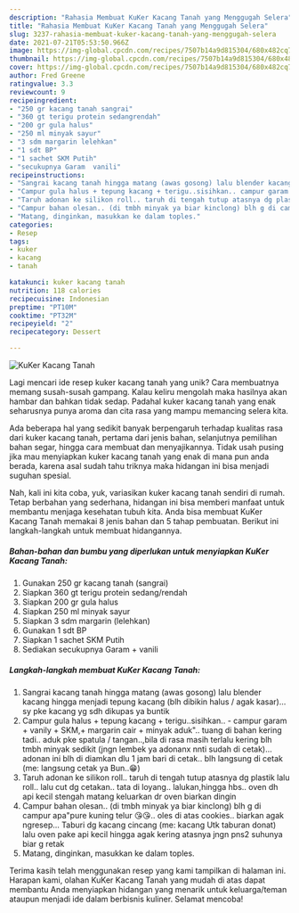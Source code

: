 ```yaml
---
description: "Rahasia Membuat KuKer Kacang Tanah yang Menggugah Selera"
title: "Rahasia Membuat KuKer Kacang Tanah yang Menggugah Selera"
slug: 3237-rahasia-membuat-kuker-kacang-tanah-yang-menggugah-selera
date: 2021-07-21T05:53:50.966Z
image: https://img-global.cpcdn.com/recipes/7507b14a9d815304/680x482cq70/kuker-kacang-tanah-foto-resep-utama.jpg
thumbnail: https://img-global.cpcdn.com/recipes/7507b14a9d815304/680x482cq70/kuker-kacang-tanah-foto-resep-utama.jpg
cover: https://img-global.cpcdn.com/recipes/7507b14a9d815304/680x482cq70/kuker-kacang-tanah-foto-resep-utama.jpg
author: Fred Greene
ratingvalue: 3.3
reviewcount: 9
recipeingredient:
- "250 gr kacang tanah sangrai"
- "360 gt terigu protein sedangrendah"
- "200 gr gula halus"
- "250 ml minyak sayur"
- "3 sdm margarin lelehkan"
- "1 sdt BP"
- "1 sachet SKM Putih"
- "secukupnya Garam  vanili"
recipeinstructions:
- "Sangrai kacang tanah hingga matang (awas gosong) lalu blender kacang hingga menjadi tepung kacang (blh dibikin halus / agak kasar)... sy pke kacang yg sdh dikupas ya buntik"
- "Campur gula halus + tepung kacang + terigu..sisihkan.. campur garam + vanily + SKM,+ margarin cair + minyak aduk&#34;.. tuang di bahan kering tadi.. aduk pke spatula / tangan..,bila di rasa masih terlalu kering blh tmbh minyak sedikit (jngn lembek ya adonanx nnti sudah di cetak)... adonan ini blh di diamkan dlu 1 jam bari di cetak.. blh langsung di cetak (me: langsung cetak ya Bun..😁)"
- "Taruh adonan ke silikon roll.. taruh di tengah tutup atasnya dg plastik lalu roll.. lalu cut dg cetakan.. tata di loyang.. lalukan,hingga hbs.. oven dh api kecil stengah matang keluarkan dr oven biarkan dingin"
- "Campur bahan olesan.. (di tmbh minyak ya biar kinclong) blh g di campur apa&#34;pure kuning telur 😘😘.. oles di atas cookies.. biarkan agak ngresep... Taburi dg kacang cincang (me: kacang Utk taburan donat) lalu oven pake api kecil hingga agak kering atasnya jngn pns2 suhunya biar g retak"
- "Matang, dinginkan, masukkan ke dalam toples."
categories:
- Resep
tags:
- kuker
- kacang
- tanah

katakunci: kuker kacang tanah 
nutrition: 118 calories
recipecuisine: Indonesian
preptime: "PT10M"
cooktime: "PT32M"
recipeyield: "2"
recipecategory: Dessert

---
```



![KuKer Kacang Tanah](https://img-global.cpcdn.com/recipes/7507b14a9d815304/680x482cq70/kuker-kacang-tanah-foto-resep-utama.jpg)

Lagi mencari ide resep kuker kacang tanah yang unik? Cara membuatnya memang susah-susah gampang. Kalau keliru mengolah maka hasilnya akan hambar dan bahkan tidak sedap. Padahal kuker kacang tanah yang enak seharusnya punya aroma dan cita rasa yang mampu memancing selera kita.

Ada beberapa hal yang sedikit banyak berpengaruh terhadap kualitas rasa dari kuker kacang tanah, pertama dari jenis bahan, selanjutnya pemilihan bahan segar, hingga cara membuat dan menyajikannya. Tidak usah pusing jika mau menyiapkan kuker kacang tanah yang enak di mana pun anda berada, karena asal sudah tahu triknya maka hidangan ini bisa menjadi suguhan spesial.




Nah, kali ini kita coba, yuk, variasikan kuker kacang tanah sendiri di rumah. Tetap berbahan yang sederhana, hidangan ini bisa memberi manfaat untuk membantu menjaga kesehatan tubuh kita. Anda bisa membuat KuKer Kacang Tanah memakai 8 jenis bahan dan 5 tahap pembuatan. Berikut ini langkah-langkah untuk membuat hidangannya.

<!--inarticleads1-->

##### Bahan-bahan dan bumbu yang diperlukan untuk menyiapkan KuKer Kacang Tanah:

1. Gunakan 250 gr kacang tanah (sangrai)
1. Siapkan 360 gt terigu protein sedang/rendah
1. Siapkan 200 gr gula halus
1. Siapkan 250 ml minyak sayur
1. Siapkan 3 sdm margarin (lelehkan)
1. Gunakan 1 sdt BP
1. Siapkan 1 sachet SKM Putih
1. Sediakan secukupnya Garam + vanili




<!--inarticleads2-->

##### Langkah-langkah membuat KuKer Kacang Tanah:

1. Sangrai kacang tanah hingga matang (awas gosong) lalu blender kacang hingga menjadi tepung kacang (blh dibikin halus / agak kasar)... sy pke kacang yg sdh dikupas ya buntik
1. Campur gula halus + tepung kacang + terigu..sisihkan.. - campur garam + vanily + SKM,+ margarin cair + minyak aduk&#34;.. tuang di bahan kering tadi.. aduk pke spatula / tangan..,bila di rasa masih terlalu kering blh tmbh minyak sedikit (jngn lembek ya adonanx nnti sudah di cetak)... adonan ini blh di diamkan dlu 1 jam bari di cetak.. blh langsung di cetak (me: langsung cetak ya Bun..😁)
1. Taruh adonan ke silikon roll.. taruh di tengah tutup atasnya dg plastik lalu roll.. lalu cut dg cetakan.. tata di loyang.. lalukan,hingga hbs.. oven dh api kecil stengah matang keluarkan dr oven biarkan dingin
1. Campur bahan olesan.. (di tmbh minyak ya biar kinclong) blh g di campur apa&#34;pure kuning telur 😘😘.. oles di atas cookies.. biarkan agak ngresep... Taburi dg kacang cincang (me: kacang Utk taburan donat) lalu oven pake api kecil hingga agak kering atasnya jngn pns2 suhunya biar g retak
1. Matang, dinginkan, masukkan ke dalam toples.




Terima kasih telah menggunakan resep yang kami tampilkan di halaman ini. Harapan kami, olahan KuKer Kacang Tanah yang mudah di atas dapat membantu Anda menyiapkan hidangan yang menarik untuk keluarga/teman ataupun menjadi ide dalam berbisnis kuliner. Selamat mencoba!

